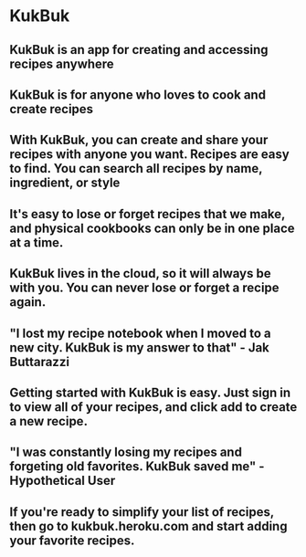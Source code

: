 # KukBuk #

## KukBuk is an app for creating and accessing recipes anywhere ##

## KukBuk is for anyone who loves to cook and create recipes ##

## With KukBuk, you can create and share your recipes with anyone you want. Recipes are easy to find. You can search all recipes by name, ingredient, or style ##

## It's easy to lose or forget recipes that we make, and physical cookbooks can only be in one place at a time. ##

## KukBuk lives in the cloud, so it will always be with you. You can never lose or forget a recipe again. ##

## "I lost my recipe notebook when I moved to a new city. KukBuk is my answer to that" - Jak Buttarazzi ##

## Getting started with KukBuk is easy. Just sign in to view all of your recipes, and click add to create a new recipe. ##

## "I was constantly losing my recipes and forgeting old favorites. KukBuk saved me" -Hypothetical User ##

## If you're ready to simplify your list of recipes, then go to kukbuk.heroku.com and start adding your favorite recipes. ##
